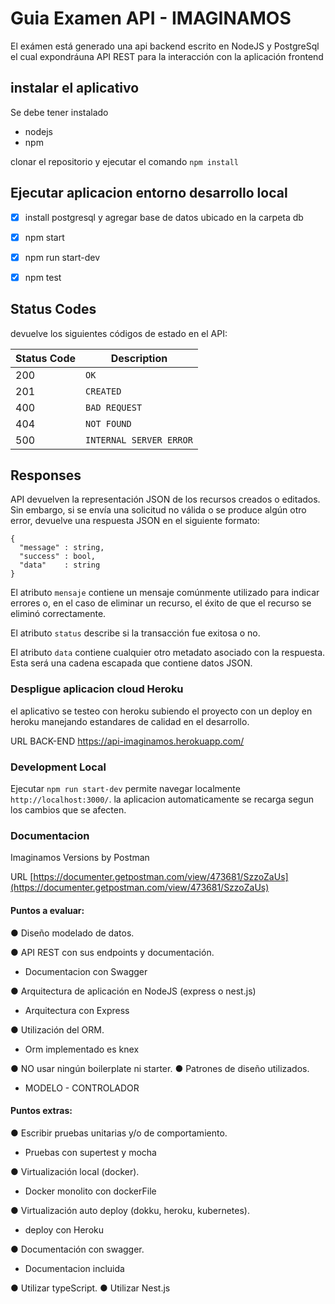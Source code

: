 # Guia Examen API - IMAGINAMOS

El exámen está generado una api backend escrito en NodeJS y PostgreSql el cual expondráuna API REST para la interacción con la aplicación frontend

## instalar el aplicativo

Se debe tener instalado

- nodejs
- npm

clonar el repositorio y ejecutar el comando `npm install`  

## Ejecutar aplicacion entorno desarrollo local

- [x] install postgresql y agregar base de datos ubicado en la carpeta db
- [x] npm start
- [x] npm run start-dev
- [x] npm test


## Status Codes
devuelve los siguientes códigos de estado en el API:

| Status Code | Description |
|-------------| ----------- |
| 200 | `OK` |
| 201 | `CREATED` |
| 400 | `BAD REQUEST` |
| 404 | `NOT FOUND` |
| 500 | `INTERNAL SERVER ERROR`|


## Responses
API devuelven la representación JSON de los recursos creados o editados. Sin embargo, si se envía una solicitud no válida o se produce algún otro error, devuelve una respuesta JSON en el siguiente formato:

```
{
  "message" : string,
  "success" : bool,
  "data"    : string
}
```

El atributo `mensaje` contiene un mensaje comúnmente utilizado para indicar errores o, en el caso de eliminar un recurso, el éxito de que el recurso se eliminó correctamente.

El atributo `status` describe si la transacción fue exitosa o no.

El atributo `data` contiene cualquier otro metadato asociado con la respuesta. Esta será una cadena escapada que contiene datos JSON.



### Despligue aplicacion cloud Heroku

el aplicativo se testeo con heroku subiendo el proyecto con un deploy en heroku manejando estandares de calidad en el desarrollo.

URL BACK-END
https://api-imaginamos.herokuapp.com/


### Development Local

Ejecutar `npm run start-dev`  permite navegar localmente `http://localhost:3000/`. la aplicacion automaticamente se recarga segun los cambios que se afecten.

### Documentacion

Imaginamos Versions by Postman 

URL
[https://documenter.getpostman.com/view/473681/SzzoZaUs](https://documenter.getpostman.com/view/473681/SzzoZaUs)


#### Puntos a evaluar:
● Diseño modelado de datos. 

● API REST con sus endpoints y documentación.
- Documentacion con Swagger

● Arquitectura de aplicación en NodeJS (express o
nest.js)
- Arquitectura con Express

● Utilización del ORM.
- Orm implementado es knex

● NO usar ningún boilerplate ni starter.
● Patrones de diseño utilizados.
- MODELO - CONTROLADOR

#### Puntos extras:

● Escribir pruebas unitarias y/o de comportamiento.
- Pruebas con supertest y mocha

● Virtualización local (docker).
- Docker monolito con dockerFile

● Virtualización auto deploy (dokku, heroku,
kubernetes).
- deploy con Heroku

● Documentación con swagger.
- Documentacion incluida

● Utilizar typeScript.
● Utilizar Nest.js
